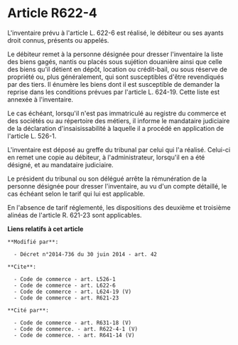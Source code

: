# Article R622-4

L'inventaire prévu à l'article L. 622-6 est réalisé, le débiteur ou ses ayants droit connus, présents ou appelés. 

Le débiteur remet à la personne désignée pour dresser l'inventaire la liste des biens gagés, nantis ou placés sous sujétion
douanière ainsi que celle des biens qu'il détient en dépôt, location ou crédit-bail, ou sous réserve de propriété ou, plus
généralement, qui sont susceptibles d'être revendiqués par des tiers. Il énumère les biens dont il est susceptible de
demander la reprise dans les conditions prévues par l'article L. 624-19. Cette liste est annexée à l'inventaire. 

Le cas échéant, lorsqu'il n'est pas immatriculé au registre du commerce et des sociétés ou au répertoire des métiers, il
informe le mandataire judiciaire de la déclaration d'insaisissabilité à laquelle il a procédé en application de l'article L.
526-1. 

L'inventaire est déposé au greffe du tribunal par celui qui l'a réalisé. Celui-ci en remet une copie au débiteur, à
l'administrateur, lorsqu'il en a été désigné, et au mandataire judiciaire. 

Le président du tribunal ou son délégué arrête la rémunération de la personne désignée pour dresser l'inventaire, au vu d'un
compte détaillé, le cas échéant selon le tarif qui lui est applicable. 

En l'absence de tarif réglementé, les dispositions des deuxième et troisième alinéas de l'article R. 621-23 sont applicables.

**Liens relatifs à cet article**

	**Modifié par**:

	  - Décret n°2014-736 du 30 juin 2014 - art. 42

	**Cite**:

	  - Code de commerce - art. L526-1
	  - Code de commerce - art. L622-6
	  - Code de commerce - art. L624-19 (V)
	  - Code de commerce - art. R621-23

	**Cité par**:

	  - Code de commerce - art. R631-18 (V)
	  - Code de commerce. - art. R622-4-1 (V)
	  - Code de commerce. - art. R641-14 (V)
